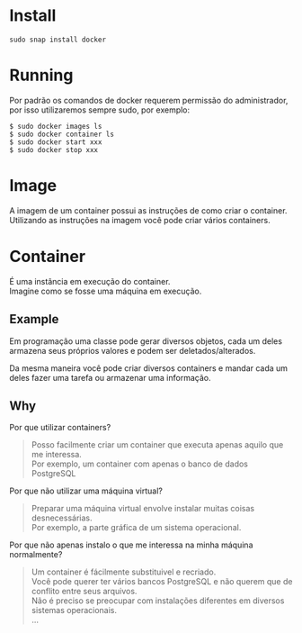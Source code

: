 # Install
`sudo snap install docker`  

# Running
Por padrão os comandos de docker requerem permissão do administrador, por isso utilizaremos sempre sudo, por exemplo:  

```shell
$ sudo docker images ls
$ sudo docker container ls
$ sudo docker start xxx
$ sudo docker stop xxx
```

# Image
A imagem de um container possui as instruções de como criar o container.  
Utilizando as instruções na imagem você pode criar vários containers.  

# Container
É uma instância em execução do container.  
Imagine como se fosse uma máquina em execução.  

## Example
Em programação uma classe pode gerar diversos objetos, cada um deles armazena seus próprios valores e podem ser deletados/alterados.  

Da mesma maneira você pode criar diversos containers e mandar cada um deles fazer uma tarefa ou armazenar uma informação.  

## Why
Por que utilizar containers?  
> Posso facilmente criar um container que executa apenas aquilo que me interessa.  
> Por exemplo, um container com apenas o banco de dados PostgreSQL  

Por que não utilizar uma máquina virtual?  
> Preparar uma máquina virtual envolve instalar muitas coisas desnecessárias.  
> Por exemplo, a parte gráfica de um sistema operacional.  

Por que não apenas instalo o que me interessa na minha máquina normalmente?  
> Um container é fácilmente substituivel e recriado.  
> Você pode querer ter vários bancos PostgreSQL e não querem que de conflito entre seus arquivos.  
> Não é preciso se preocupar com instalações diferentes em diversos sistemas operacionais.  
> ...  
